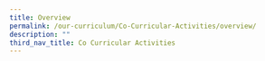 ```yaml
---
title: Overview
permalink: /our-curriculum/Co-Curricular-Activities/overview/
description: ""
third_nav_title: Co Curricular Activities
---
```

